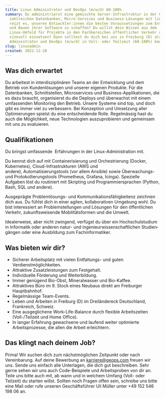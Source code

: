 ```yaml
---
title: Linux Administrator und DevOps (m/w/d) 60-100%
summary: Du administrierst eine gemischte Server-Infrastruktur in der Cloud mit
  zahlreichen Datenbanken, Micro-Services und Business-Lösungen mit links? Dich
  reizt es, unseren Entiwckler:innen die besten Voraussetzungen zum Entwickeln
  und Bauen ihrer Software zu schaffen? Du willst dein Wissen aus dem
  Linux-Umfeld für Projekte in den Fachbereichen öffentlicher Verkehr und Umwelt
  sinnvoll einsetzen? Dann solltest du dich bei uns in Freiburg (D) als Linux
  Administrator und DevOps (m/w/d) in Voll- oder Teilzeit (60-100%) bewerben.
slug: linuxadmin
created: 2022-12-28
---
```

## Was dich erwartet

Du arbeitest in interdisziplinären Teams an der Entwicklung und dem Betrieb von Kundenlösungen und unserer eigenen Produkte. Für die Datenbanken, Schnittstellen, Microservices und Business-Applikationen, die es dazu braucht, organisierst du die Deploys und überwachst mit einem umfassenden Monitoring den Betrieb. Unsere Systeme sind top, und doch gibt es immer viel zu verbessern. Bei Konzeption und Umsetzung aller Optimierungen spielst du eine entscheidende Rolle. Regelmässig hast du auch die Möglichkeit, neue Technologien auszuprobieren und gemeinsam mit uns zu evaluieren.

## Qualifikationen

Du bringst umfassende  Erfahrungen in der Linux-Administration mit.

Du kennst dich auf mit Containerisierung und Orchestrierung (Docker, Kubernetes), Cloud-Infrastrukturen (AWS und andere), Automatisierungstools (vor allem Ansible) sowie Überwachungs- und Protokollierungstools (Prometheus, Grafana, Icinga). Spezielle Aufgaben löst du routiniert mit Skripting und Programmiersprachen (Python, Bash, SQL und andere).

Ausgeprägte Problemlösungs- und Kommunikationsfähigkeitenz zeichnen dich aus. Du fühlst dich in einer agilen, kollaborativen Umgebung wohl. Du bist interessiert an Problemstellungen und Lösungen für den öffentlichen Verkehr, zukunftsweisende Mobilitätsformen und die Umwelt.

Idealerweise, aber nicht zwingend, verfügst du über ein Hochschulstudium in Informatik oder anderen natur- und ingenieur­wissen­schaft­lichen Studien­gängen oder eine Ausbildung zum Fachinformatiker. 

## Was bieten wir dir?

* Sicherer Arbeitsplatz mit vielen Entfaltungs- und guten Verdienstmöglichkeiten.
* Attraktive Zusatzleistungen zum Festgehalt.
* Individuelle Förderung und Weiterbildung.
* Immer genügend Bio-Obst, Mineralwasser und Bio-Kaffee.
* Attraktives Büro im 9. Stock eines Neubaus direkt am Freiburger Hauptbahnhof.
* Regelmässige Team-Events.
* Leben und Arbeiten in Freiburg (D) im Dreiländereck Deutschland, Frankreich, Schweiz.
* Eine ausgeglichene Work-Life-Balance durch flexible Arbeitszeiten (Voll-/Teilzeit und Home Office).
* In langer Erfahrung gewachsene und laufend weiter optimierte Arbeitsprozesse, die allen die Arbeit erleichtern.

## Das klingt nach deinem Job?

Prima! Wir suchen dich zum nächstmöglichen Zeitpunkt oder nach Vereinbarung. Auf deine Bewerbung an [karriere@geops.com](mailto:karriere@geops.com) freuen wir uns. Sende uns einfach alle Unterlagen, die dich gut beschreiben. Sehr gerne sehen wir uns auch Code-Beispiele und Arbeitsproben von dir an. Teile uns bitte auch mit, ab wann und in welchem Umfang (Voll- oder Teilzeit) du starten willst. Sollten noch Fragen offen sein, schreibe uns bitte eine Mail oder rufe unseren Geschäftsführer Uli Müller unter +49 152 546 198 06 an.